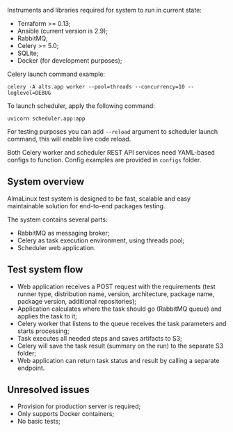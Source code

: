 Instruments and libraries required for system to run in current state:

- Terraform >= 0.13;
- Ansible (current version is 2.9);
- RabbitMQ;
- Celery >= 5.0;
- SQLite;
- Docker (for development purposes);

Celery launch command example:
```shell
celery -A alts.app worker --pool=threads --concurrency=10 --loglevel=DEBUG
```

To launch scheduler, apply the following command:
```shell
uvicorn scheduler.app:app
```

For testing purposes you can add `--reload` argument to scheduler launch 
command, this will enable live code reload.

Both Celery worker and scheduler REST API services need YAML-based configs to function.
Config examples are provided in `configs` folder.


System overview
--
AlmaLinux test system is designed to be fast, scalable and easy maintainable solution
for end-to-end packages testing.

The system contains several parts:

- RabbitMQ as messaging broker;
- Celery as task execution environment, using threads pool;
- Scheduler web application.

Test system flow
--

- Web application receives a POST request with the requirements 
  (test runner type, distribution name, version, architecture, 
  package name, package version, additional repositories);
- Application calculates where the task should go (RabbitMQ queue) 
  and applies the task to it;
- Celery worker that listens to the queue receives the task parameters 
  and starts processing;
- Task executes all needed steps and saves artifacts to S3;
- Celery will save the task result (summary on the run) to the separate S3 folder;
- Web application can return task status and result by calling a separate endpoint.

Unresolved issues
--
- Provision for production server is required;
- Only supports Docker containers;
- No basic tests;
